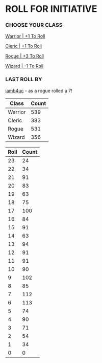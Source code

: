 # ROLL FOR INITIATIVE
### CHOOSE YOUR CLASS

[Warrior | +1 To Roll](https://github.com/benjaminsampica/benjaminsampica/issues/new?title=roll%7Cwarrior&body=Just+click+%27Submit+new+issue%27.)

[Cleric | +1 To Roll](https://github.com/benjaminsampica/benjaminsampica/issues/new?title=roll%7Ccleric&body=Just+click+%27Submit+new+issue%27.)

[Rogue | +3 To Roll](https://github.com/benjaminsampica/benjaminsampica/issues/new?title=roll%7Crogue&body=Just+click+%27Submit+new+issue%27.)

[Wizard | -1 To Roll](https://github.com/benjaminsampica/benjaminsampica/issues/new?title=roll%7Cwizard&body=Just+click+%27Submit+new+issue%27.)
### LAST ROLL BY
[iamb4uc](https://www.github.com/iamb4uc) - as a rogue rolled a 7!

|Class|Count|
|-|-|
|Warrior|539|
|Cleric|383|
|Rogue|531|
|Wizard|356|

|Roll|Count|
|-|-|
|23|24
|22|34
|21|91
|20|83
|19|63
|18|75
|17|100
|16|84
|15|91
|14|63
|13|94
|12|91
|11|91
|10|90
|9|102
|8|85
|7|112
|6|113
|5|74
|4|90
|3|71
|2|54
|1|34
|0|0
